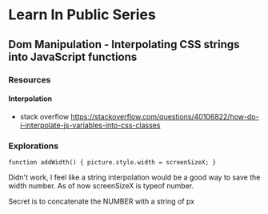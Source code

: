 # Learn In Public Series

## Dom Manipulation - Interpolating CSS strings into JavaScript functions

### Resources

#### Interpolation

- stack overflow <https://stackoverflow.com/questions/40106822/how-do-i-interpolate-js-variables-into-css-classes>

### Explorations

`function addWidth() {
picture.style.width = screenSizeX;
}`

Didn't work, I feel like a string interpolation would be a good way to save the width number. As of now screenSizeX is typeof number.

Secret is to concatenate the NUMBER with a string of px